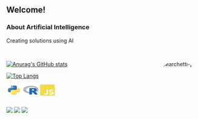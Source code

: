 ## Welcome! 
### About Artificial Intelligence
Creating solutions using AI


<div style="display: inline_block"><br>
  
  [![Anurag's GitHub stats](https://github-readme-stats.vercel.app/api?username=mmmarchetti&count_private=true&show_icons=true&theme=dark)](https://github.com/anuraghazra/github-readme-stats)
  <img align="right" alt="Marchetti-pic" height="150" style="border-radius:50px;" src="https://avatars.githubusercontent.com/u/42682612?s=400&u=25e388d53d7b4ab0ebf2f07c44a5d3ff9b5bf7b0&v=4">
  
  [![Top Langs](https://github-readme-stats.vercel.app/api/top-langs/?username=mmmarchetti&layout=compact&theme=dark)](https://github.com/anuraghazra/github-readme-stats)
    
  <img align="center" alt="Marchetti-Python" height="30" width="40" src="https://raw.githubusercontent.com/devicons/devicon/master/icons/python/python-original.svg">
  <img align="center" alt="Marchetti-R" height="30" width="40" src="https://raw.githubusercontent.com/devicons/devicon/master/icons/r/r-original.svg">
  <img align="center" alt="Marchetti-Js" height="30" width="40" src="https://raw.githubusercontent.com/devicons/devicon/master/icons/javascript/javascript-plain.svg">
  
</div>
  
  ##
 
<div> 
  <a href="https://www.linkedin.com/in/mmmarchetti/" target="_blank"><img src="https://img.shields.io/badge/-LinkedIn-%230077B5?style=for-the-badge&logo=linkedin&logoColor=white" target="_blank"></a> 
  <a href="https://www.kaggle.com/mmmarchetti" target="_blank"><img src="https://img.shields.io/badge/Kaggle-20BEFF?style=for-the-badge&logo=Kaggle&logoColor=white" target="_blank"></a> 
  <a href = "mailto:marcosmartins.marchetti@gmail.com"><img src="https://img.shields.io/badge/-Gmail-%23333?style=for-the-badge&logo=gmail&logoColor=white" target="_blank"></a>
</div>
